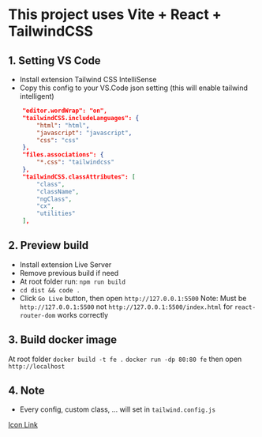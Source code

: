 # This project uses Vite + React + TailwindCSS

## 1. Setting VS Code
- Install extension Tailwind CSS IntelliSense
- Copy this config to your VS.Code json setting (this will enable tailwind intelligent)
```json
    "editor.wordWrap": "on",
    "tailwindCSS.includeLanguages": {
        "html": "html",
        "javascript": "javascript",
        "css": "css"
    },
    "files.associations": {
        "*.css": "tailwindcss"
    },
    "tailwindCSS.classAttributes": [
        "class",
        "className",
        "ngClass",
        "cx",
        "utilities"
    ],
```

## 2. Preview build
- Install extension Live Server
- Remove previous build if need
- At root folder run: `npm run build`
- `cd dist && code .`
- Click `Go Live` button, then open `http://127.0.0.1:5500`
Note: Must be `http://127.0.0.1:5500` not `http://127.0.0.1:5500/index.html` for `react-router-dom` works correctly

## 3. Build docker image
  At root folder
  `docker build -t fe .`
  `docker run -dp 80:80 fe`
  then open `http://localhost`

## 4. Note
- Every config, custom class, ... will set in `tailwind.config.js`

<a
  href="https://www.svgrepo.com/collection/software-mansion-line-icons/4">
Icon Link
</a>

